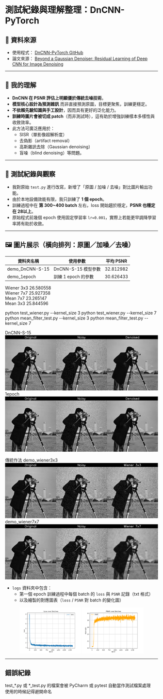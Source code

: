 # 測試紀錄與理解整理：DnCNN-PyTorch

## 🔗 資料來源

- 使用程式： [DnCNN-PyTorch GitHub](https://github.com/SaoYan/DnCNN-PyTorch/tree/master)  
- 論文來源： [Beyond a Gaussian Denoiser: Residual Learning of Deep CNN for Image Denoising](https://arxiv.org/pdf/1608.03981)

---

## 📌 我的理解

- **DnCNN 在 PSNR 評估上明顯優於傳統去噪技術**。
- **模型核心設計為預測雜訊** 而非直接預測原圖，目標更聚焦，訓練更穩定。  
- **不依賴先驗知識與手工設計**，因而具有更好的泛化能力。  
- **訓練時圖片會被切成 patch**（而非測試時），這有助於增強訓練樣本多樣性與收斂效率。  
- 此方法可廣泛應用於：
  - SISR（單影像超解析度）
  - 去偽影（artifact removal）
  - 高斯雜訊去除（Gaussian denoising）
  - 盲噪（blind denoising）等問題。

---

## 🧪 測試紀錄與觀察

- 我對原始 `test.py` 進行改寫，新增了「原圖 / 加噪 / 去噪」對比圖片輸出功能。
- 由於本地設備效能有限，我只訓練了 **1 個 epoch**。
- 訓練過程中在 **第 300~400 batch** 左右，loss 開始趨於穩定，**PSNR 也穩定在 28以上**。
- 原始程式前幾個 epoch 使用固定學習率 `lr=0.001`，實際上若能更早調降學習率將有助於收斂。

---

## 🖼️ 圖片展示（橫向排列：原圖／加噪／去噪）

| 資料夾名稱       | 使用參數           | 平均 PSNR     |
|------------------|--------------------|---------------|
| demo_DnCNN-S-15  | DnCNN-S-15 模型參數 | 32.812982     |
| demo_1epoch      | 訓練 1 epoch 的參數 | 30.626433     |

Wiener 3x3 26.580558  
Wiener 7x7 25.927358  
Mean 7x7 23.265147  
Mean 3x3 25.844596  

python test_wiener.py --kernel_size 3
python test_wiener.py --kernel_size 7
python mean_filter_test.py --kernel_size 3
python mean_filter_test.py --kernel_size 7


DnCNN-S-15  
![demo_DnCNN-S-15](demo_DnCNN-S-15/0001_compare.png)  
1epoch  
![demo_1epoch](demo_1epoch/0001_compare.png)  

傳統作法
demo_wiener3x3  
![demo_wiener3x3](demo_wiener3x3/0001_compare.png)  
demo_wiener7x7  
![demo_wiener7x7](demo_wiener7x7/0001_compare.png)  



- `logs` 資料夾中包含：
  - 第一個 epoch 訓練過程中每個 batch 的 `loss` 與 `PSNR` 記錄（txt 格式）
  - 以及繪製的對應圖表（`loss` / `PSNR` 對 batch 的變化圖）
 
<p align="center">
  <img src="logs/loss_over_batches.png" alt="Loss Curve" width="40%">
  <img src="logs/psnr_over_batches.png" alt="PSNR Curve" width="40%">
</p>

---

## 錯誤紀錄

test_*.py 或 *_test.py 的檔案會被 PyCharm 或 pytest 自動當作測試檔案處理  
使用的時候記得避開命名  
 
